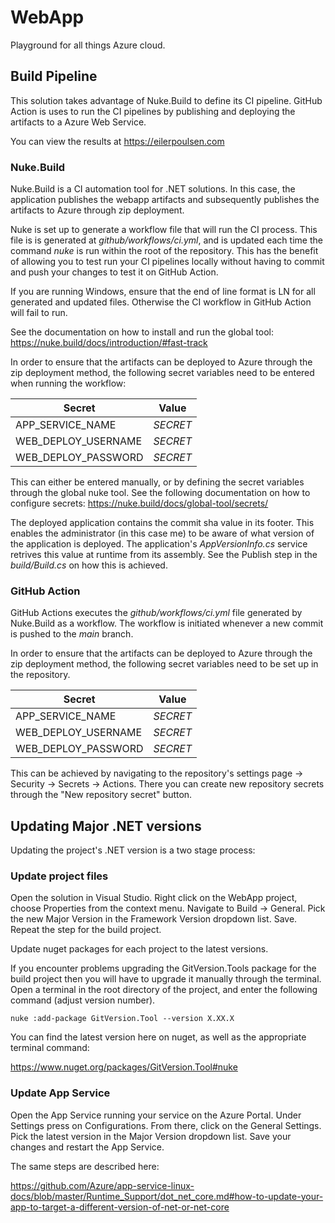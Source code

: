 # WebApp

Playground for all things Azure cloud.

## Build Pipeline

This solution takes advantage of Nuke.Build to define its CI pipeline. GitHub Action is uses to run the CI pipelines by publishing and deploying the artifacts to a Azure Web Service.

You can view the results at https://eilerpoulsen.com

### Nuke.Build

Nuke.Build is a CI automation tool for .NET solutions. In this case, the application publishes the webapp artifacts and subsequently publishes the artifacts to Azure through zip deployment. 

Nuke is set up to generate a workflow file that will run the CI process. This file is is generated at *github/workflows/ci.yml*, and is updated each time the command *nuke* is run within the root of the repository. This has the benefit of allowing you to test run your CI pipelines locally without having to commit and push your changes to test it on GitHub Action.

If you are running Windows, ensure that the end of line format is LN for all generated and updated files. Otherwise the CI workflow in GitHub Action will fail to run.

See the documentation on how to install and run the global tool: https://nuke.build/docs/introduction/#fast-track

In order to ensure that the artifacts can be deployed to Azure through the zip deployment method, the following secret variables need to be entered when running the workflow: 

| Secret              | Value    |
| ------------------- | -------- |
| APP_SERVICE_NAME    | _SECRET_ |
| WEB_DEPLOY_USERNAME | _SECRET_ |
| WEB_DEPLOY_PASSWORD | _SECRET_ |

This can either be entered manually, or by defining the secret variables through the global nuke tool. See the following documentation on how to configure secrets: https://nuke.build/docs/global-tool/secrets/

The deployed application contains the commit sha value in its footer. This enables the administrator (in this case me) to be aware of what version of the application is deployed. The application's *AppVersionInfo.cs* service retrives this value at runtime from its assembly. See the Publish step in the *build/Build.cs* on how this is achieved.

### GitHub Action

GitHub Actions executes the *github/workflows/ci.yml* file generated by Nuke.Build as a workflow. The workflow is initiated whenever a new commit is pushed to the *main* branch. 

In order to ensure that the artifacts can be deployed to Azure through the zip deployment method, the following secret variables need to be set up in the repository.

| Secret              | Value    |
| ------------------- | -------- |
| APP_SERVICE_NAME    | _SECRET_ |
| WEB_DEPLOY_USERNAME | _SECRET_ |
| WEB_DEPLOY_PASSWORD | _SECRET_ |

This can be achieved by navigating to the repository's settings page -> Security -> Secrets -> Actions. There you can create new repository secrets through the "New repository secret" button.

## Updating Major .NET versions

Updating the project's .NET version is a two stage process:

### Update project files

Open the solution in Visual Studio. Right click on the WebApp project, choose Properties from the context menu. Navigate to Build -> General. Pick the new Major Version in the Framework Version dropdown list. Save. Repeat the step for the build project.

Update nuget packages for each project to the latest versions.

If you encounter problems upgrading the GitVersion.Tools package for the build project then you will have to upgrade it manually through the terminal. Open a terminal in the root directory of the project, and enter the following command (adjust version number).

```
nuke :add-package GitVersion.Tool --version X.XX.X
```

You can find the latest version here on nuget, as well as the appropriate terminal command:

https://www.nuget.org/packages/GitVersion.Tool#nuke

### Update App Service

Open the App Service running your service on the Azure Portal. Under Settings press on Configurations. From there, click on the General Settings. Pick the latest version in the Major Version dropdown list. Save your changes and restart the App Service. 

The same steps are described here:

https://github.com/Azure/app-service-linux-docs/blob/master/Runtime_Support/dot_net_core.md#how-to-update-your-app-to-target-a-different-version-of-net-or-net-core
